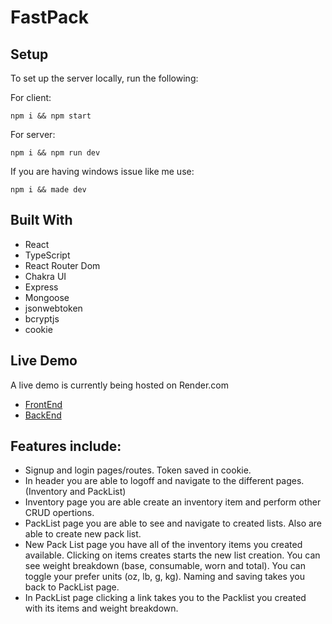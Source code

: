 # FastPack

## Setup

To set up the server locally, run the following:

For client:

```shell
npm i && npm start
```

For server:

```shell
npm i && npm run dev
```

If you are having windows issue like me use:

```shell
npm i && made dev
```

## Built With

- React
- TypeScript
- React Router Dom
- Chakra UI
- Express
- Mongoose
- jsonwebtoken
- bcryptjs
- cookie

## Live Demo

A live demo is currently being hosted on Render.com

- [FrontEnd](https://fastpack.onrender.com/)
- [BackEnd](https://fastpack-api.onrender.com/)

## Features include:

- Signup and login pages/routes. Token saved in cookie.
- In header you are able to logoff and navigate to the different pages. (Inventory and PackList)
- Inventory page you are able create an inventory item and perform other CRUD opertions.
- PackList page you are able to see and navigate to created lists. Also are able to create new pack list.
- New Pack List page you have all of the inventory items you created available. Clicking on items creates starts the new list creation. You can see weight breakdown (base, consumable, worn and total). You can toggle your prefer units (oz, lb, g, kg). Naming and saving takes you back to PackList page.
- In PackList page clicking a link takes you to the Packlist you created with its items and weight breakdown.
